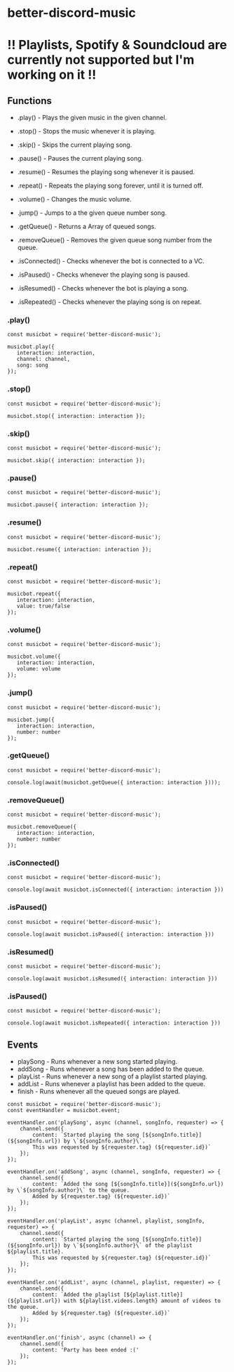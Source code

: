 # better-discord-music
 
# !! Playlists, Spotify & Soundcloud are currently not supported but I'm working on it !!

## Functions
- .play() - Plays the given music in the given channel.
- .stop() - Stops the music whenever it is playing.
- .skip() - Skips the current playing song.
- .pause() - Pauses the current playing song.
- .resume() - Resumes the playing song whenever it is paused.
- .repeat() - Repeats the playing song forever, until it is turned off.
- .volume() - Changes the music volume.
- .jump() - Jumps to a the given queue number song.
- .getQueue() - Returns a Array of queued songs.
- .removeQueue() - Removes the given queue song number from the queue.

- .isConnected() - Checks whenever the bot is connected to a VC.
- .isPaused() - Checks whenever the playing song is paused.
- .isResumed() - Checks whenever the bot is playing a song.
- .isRepeated() - Checks whenever the playing song is on repeat.

### .play()
```
const musicbot = require('better-discord-music');

musicbot.play({
   interaction: interaction,
   channel: channel,
   song: song
});
```

### .stop()
```
const musicbot = require('better-discord-music');

musicbot.stop({ interaction: interaction });
```

### .skip()
```
const musicbot = require('better-discord-music');

musicbot.skip({ interaction: interaction });
```

### .pause()
```
const musicbot = require('better-discord-music');

musicbot.pause({ interaction: interaction });
```

### .resume()
```
const musicbot = require('better-discord-music');

musicbot.resume({ interaction: interaction });
```

### .repeat()
```
const musicbot = require('better-discord-music');

musicbot.repeat({
   interaction: interaction,
   value: true/false
});
```

### .volume()
```
const musicbot = require('better-discord-music');

musicbot.volume({
   interaction: interaction,
   volume: volume
});
```

### .jump()
```
const musicbot = require('better-discord-music');

musicbot.jump({
   interaction: interaction,
   number: number
});
```

### .getQueue()
```
const musicbot = require('better-discord-music');

console.log(await(musicbot.getQueue({ interaction: interaction })));
```


### .removeQueue()
```
const musicbot = require('better-discord-music');

musicbot.removeQueue({
   interaction: interaction,
   number: number 
});
```

### .isConnected()
```
const musicbot = require('better-discord-music');

console.log(await musicbot.isConnected({ interaction: interaction }))
```

### .isPaused()
```
const musicbot = require('better-discord-music');

console.log(await musicbot.isPaused({ interaction: interaction }))
```


### .isResumed()
```
const musicbot = require('better-discord-music');

console.log(await musicbot.isResumed({ interaction: interaction }))
```


### .isPaused()
```
const musicbot = require('better-discord-music');

console.log(await musicbot.isRepeated({ interaction: interaction }))
```



## Events
- playSong - Runs whenever a new song started playing.
- addSong - Runs whenever a song has been added to the queue.
- playList - Runs whenever a new song of a playlist started playing.
- addList - Runs whenever a playlist has been added to the queue.
- finish - Runs whenever all the queued songs are played.

```
const musicbot = require('better-discord-music');
const eventHandler = musicbot.event;

eventHandler.on('playSong', async (channel, songInfo, requester) => {
    channel.send({
        content: `Started playing the song [${songInfo.title}](${songInfo.url}) by \`${songInfo.author}\`.
        This was requested by ${requester.tag} (${requester.id})`
    });
});

eventHandler.on('addSong', async (channel, songInfo, requester) => {
    channel.send({
        content: `Added the song [${songInfo.title}](${songInfo.url}) by \`${songInfo.author}\` to the queue.
        Added by ${requester.tag} (${requester.id})`
    });
});

eventHandler.on('playList', async (channel, playlist, songInfo, requester) => {
    channel.send({
        content: `Started playing the song [${songInfo.title}](${songInfo.url}) by \`${songInfo.author}\` of the playlist ${playlist.title}.
        This was requested by ${requester.tag} (${requester.id})`
    });
});

eventHandler.on('addList', async (channel, playlist, requester) => {
    channel.send({
        content: `Added the playlist [${playlist.title}](${playlist.url}) with ${playlist.videos.length} amount of videos to the queue.
        Added by ${requester.tag} (${requester.id})`
    });
});

eventHandler.on('finish', async (channel) => {
    channel.send({
        content: 'Party has been ended :('
    });
});
